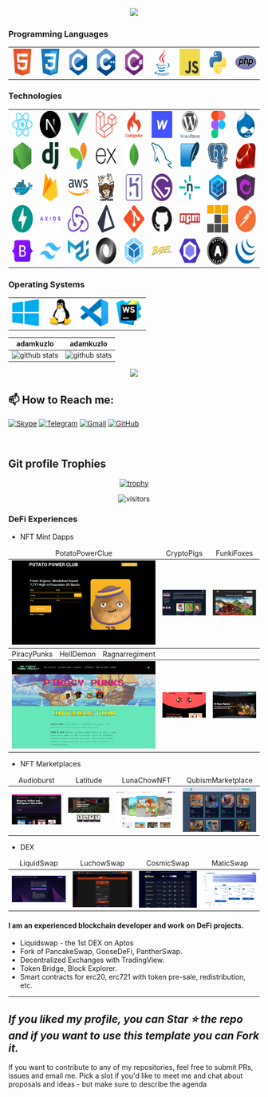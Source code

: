 <p align="center">
  <a href="https://github.com/ninja-1337"><img src="https://readme-typing-svg.herokuapp.com/?lines=Hi+there+👋,+I+am+Adam;+Welcome+to+My+GitHub+Profile!;Full+stack%20Developer;Webflow%20Developer+Designer;Wordpress+Developer;12%2B%20years%20of%20coding%20experience;Always%20learning%20new%20stuffs&font=Pacifico&center=true&width=650&height=120&color=58a6ff&vCenter=true&size=45%22"></a>
</p>

<h3 align="left">Programming Languages</h3>
<table>
  <tr>
    <td><img src="https://github.com/devicons/devicon/blob/master/icons/html5/html5-original.svg" alt="html" width="55" height="55"/></td>
    <td><img src="https://github.com/devicons/devicon/blob/master/icons/css3/css3-original.svg" alt="css" width="55" height="55"/></td>    
    <td><img src="https://github.com/devicons/devicon/blob/master/icons/c/c-original.svg" alt="c" width="55" height="55"/></td>
    <td><img src="https://github.com/devicons/devicon/blob/master/icons/cplusplus/cplusplus-original.svg" alt="c++" width="55" height="55"/></td>
    <td><img src="https://github.com/devicons/devicon/blob/master/icons/csharp/csharp-original.svg" alt="c#" width="55" height="55"/></td>
    <td><img src="https://github.com/devicons/devicon/blob/master/icons/java/java-original.svg" alt="java" width="55" height="55"/></td>
    <td><img src="https://github.com/devicons/devicon/blob/master/icons/javascript/javascript-original.svg" alt="javascript" width="55" height="55"/></td>
    <td><img src="https://github.com/devicons/devicon/blob/master/icons/python/python-original.svg" alt="python" width="55" height="55"/></td>
    <td><img src="https://github.com/devicons/devicon/blob/master/icons/php/php-original.svg" alt="php" width="55" height="55"/></td>
  </tr>  
</table>
  
<h3 align="left">Technologies</h3>
<table>
  <tr>
    <td><img src="https://github.com/devicons/devicon/blob/master/icons/react/react-original.svg" alt="react" width="55" height="55"/></td>
    <td><img src="https://github.com/devicons/devicon/blob/master/icons/nextjs/nextjs-original.svg" alt="nextjs" width="55" height="55"/></td>
    <td><img src="https://github.com/devicons/devicon/blob/master/icons/vuejs/vuejs-original.svg" alt="vuejs" width="55" height="55"/></td>
    <td><img src="https://github.com/devicons/devicon/blob/master/icons/laravel/laravel-original.svg" alt="laravel" width="55" height="55"/></td>
    <td><img src="https://github.com/devicons/devicon/blob/master/icons/codeigniter/codeigniter-plain-wordmark.svg" alt="codeigniter" width="55" height="55"/></td>
    <td><img src="https://github.com/devicons/devicon/blob/master/icons/webflow/webflow-original.svg" alt="webflow" width="55" height="55"/></td>
    <td><img src="https://github.com/devicons/devicon/blob/master/icons/wordpress/wordpress-original.svg" alt="wordpress" width="55" height="55"/></td>
    <td><img src="https://github.com/devicons/devicon/blob/master/icons/figma/figma-original.svg" alt="figma" width="55" height="55"/></td>
    <td><img src="https://github.com/devicons/devicon/blob/master/icons/drupal/drupal-original.svg" alt="drupal" width="55" height="55" /></td>
  </tr>
  <tr>
    <td><img src="https://github.com/devicons/devicon/blob/master/icons/nodejs/nodejs-original.svg" alt="nodejs" width="55" height="55"/></td>
    <td><img src="https://github.com/devicons/devicon/blob/master/icons/django/django-plain.svg" alt="django" width="55" height="55"/></td>
    <td><img src="https://github.com/devicons/devicon/blob/master/icons/yii/yii-original.svg" alt="yii" width="55" height="55"/></td>
    <td><img src="https://github.com/devicons/devicon/blob/master/icons/express/express-original.svg" alt="express" width="55" height="55"/></td>
    <td><img src="https://github.com/devicons/devicon/blob/master/icons/mongodb/mongodb-original.svg" alt="mongodb" width="55" height="55"/></td>
    <td><img src="https://github.com/devicons/devicon/blob/master/icons/mysql/mysql-original.svg" alt="mysql" width="55" height="55"/></td>
    <td><img src="https://github.com/devicons/devicon/blob/master/icons/sqlite/sqlite-original.svg" alt="sqlite" width="55" height="55"/></td>
    <td><img src="https://github.com/devicons/devicon/blob/master/icons/postgresql/postgresql-original.svg" alt="postgresql" width="55" height="55"/></td>
    <td><img src="https://github.com/devicons/devicon/blob/master/icons/ruby/ruby-original.svg" alt="ruby" width="55" height="55"/></td>
  </tr>
  <tr>
    <td><img src="https://github.com/devicons/devicon/blob/master/icons/docker/docker-original.svg" alt="docker" width="55" height="55"/></td>
    <td><img src="https://github.com/devicons/devicon/blob/master/icons/firebase/firebase-original.svg" alt="firebase" width="55" height="55"/></td>
    <td><img src="https://github.com/devicons/devicon/blob/master/icons/amazonwebservices/amazonwebservices-original-wordmark.svg" alt="amazonwebservices" width="55" height="55"/></td>
    <td><img src="https://github.com/devicons/devicon/blob/master/icons/composer/composer-original.svg" alt="composer" width="55" height="55" /></td>
    <td><img src="https://github.com/devicons/devicon/blob/master/icons/heroku/heroku-original.svg" alt="heroku" width="55" height="55"/></td>
    <td><img src="https://github.com/devicons/devicon/blob/master/icons/gatsby/gatsby-original.svg" alt="gatsby" width="55" height="55"/></td>
    <td><img src="https://github.com/devicons/devicon/blob/master/icons/netlify/netlify-original.svg" alt="netlify" width="55" height="55"/></td>
    <td><img src="https://github.com/devicons/devicon/blob/master/icons/sequelize/sequelize-original.svg" alt="sequelize" width="55" height="55"/></td>
    <td><img src="https://github.com/devicons/devicon/blob/master/icons/ngrx/ngrx-original.svg" alt="ngrx" width="55" height="55"/></td>
  </tr>
  <tr>
    <td><img src="https://github.com/devicons/devicon/blob/master/icons/fastapi/fastapi-original.svg" alt="fastapi" width="55" height="55" /></td>
    <td><img src="https://github.com/devicons/devicon/blob/master/icons/axios/axios-plain-wordmark.svg" alt="axios" width="55" height="55" /></td>
    <td><img src="https://github.com/devicons/devicon/blob/master/icons/redux/redux-original.svg" alt="react" width="55" height="55"/></td>
    <td><img src="https://github.com/devicons/devicon/blob/master/icons/prisma/prisma-original.svg" alt="prisma" width="55" height="55"/></td>
    <td><img src="https://github.com/devicons/devicon/blob/master/icons/git/git-original.svg" alt="git" width="55" height="55"/></td>
    <td><img src="https://github.com/devicons/devicon/blob/master/icons/github/github-original.svg" alt="github" width="55" height="55"/></td>
    <td><img src="https://github.com/devicons/devicon/blob/master/icons/npm/npm-original-wordmark.svg" alt="npm" width="55" height="55"/></td>
    <td><img src="https://github.com/devicons/devicon/blob/master/icons/pnpm/pnpm-original.svg" alt="pnpm" width="55" height="55"/></td>
    <td><img src="https://github.com/devicons/devicon/blob/master/icons/postman/postman-original.svg" alt="postman" width="55" height="55"/></td>
  </tr>
  <tr>
    <td><img src="https://github.com/devicons/devicon/blob/master/icons/bootstrap/bootstrap-original.svg" alt="bootstrap" width="55" height="55"/></td>
    <td><img src="https://github.com/devicons/devicon/blob/master/icons/tailwindcss/tailwindcss-original.svg" alt="tailwind" width="55" height="55"/></td>    
    <td><img src="https://github.com/devicons/devicon/blob/master/icons/materialui/materialui-original.svg" alt="materialui" width="55" height="55"/></td>
    <td><img src="https://github.com/devicons/devicon/blob/master/icons/json/json-original.svg" alt="json" width="55" height="55"/></td>
    <td><img src="https://github.com/devicons/devicon/blob/master/icons/webpack/webpack-original.svg" alt="webpack" width="55" height="55"/></td>
    <td><img src="https://github.com/devicons/devicon/blob/master/icons/babel/babel-original.svg" alt="esling" width="55" height="55" /></td>
    <td><img src="https://github.com/devicons/devicon/blob/master/icons/eslint/eslint-original.svg" alt="eslint" width="55" height="55" /></td>
    <td><img src="https://github.com/devicons/devicon/blob/master/icons/oauth/oauth-original.svg" alt="oauth" width="55" height="55"/></td>
    <td><img src="https://github.com/devicons/devicon/blob/master/icons/jquery/jquery-original.svg" alt="jquery" width="55" height="55"/></td>
  </tr>
</table>

<h3 align="left">Operating Systems</h3>
<table>
  <tr>
  <td><img src="https://github.com/devicons/devicon/blob/master/icons/windows8/windows8-original.svg" alt="windows" width="55" height="55"/></td>
  <td><img src="https://github.com/devicons/devicon/blob/master/icons/linux/linux-original.svg" alt="inux" width="55" height="55"/></td>
  <td><img src="https://github.com/devicons/devicon/blob/master/icons/vscode/vscode-original.svg" alt="vscode" width="55" height="55"/></td>
  <td><img src="https://github.com/devicons/devicon/blob/master/icons/webstorm/webstorm-original.svg" alt="webstorm" width="55" height="55"/></td>
  </tr>  
</table>

<div align="center">

| adamkuzlo                                                                                                                                                                    | adamkuzlo                                                                                                                                |
| ---------------------------------------------------------------------------------------------------------------------------------------------------------------------------- | ---------------------------------------------------------------------------------------------------------------------------------------- |
| ![github stats](https://github-readme-stats.vercel.app/api?username=adamkuzlo&show_icons=true&theme=github_dark&include_all_commits=true&count_private=true&hide_title=true) | ![github stats](https://github-readme-stats.vercel.app/api/top-langs/?username=adamkuzlo&theme=github_dark&layout=compact&langs_count=8) |

</div>

<p align="center">
  <img src="https://github-readme-streak-stats.herokuapp.com?user=adamkuzlo&theme=dark&date_format=j%2Fn%5B%2FY%5D" />
</p>

## 📫 How to Reach me:

<p align="left">
  <a href="https://join.skype.com/invite/BovXFoNcdbyy" target="blank"><img src="https://img.shields.io/badge/skype-%23181717.svg?style=plastic&logo=skype&logoColor=white" alt="Skype"/></a>
  <a href="https://t.me/gary_turn" target="blank"><img src="https://img.shields.io/badge/telegram-%23181717.svg?style=plastic&logo=telegram&logoColor=white" alt="Telegram"/></a>
  <a href="mailto:admakuzlo619@gmail.com"><img src="https://img.shields.io/badge/gmail-%23181717.svg?style=plastic&logo=gmail&logoColor=white" alt="Gmail"/></a>
  <a href="https://github.com/adamkuzlo"><img src="https://img.shields.io/badge/github-%23181717.svg?style=plastic&logo=github&logoColor=white" alt="GitHub"/></a>
</p>
<br/>

## Git profile Trophies

<p align="center"> 
  <a href="https://github.com/ryo-ma/github-profile-trophy"><img src="https://github-profile-trophy.vercel.app/?username=sunmoon11100&theme=onedark&column=7&no-bg=true" alt="trophy" width="800px"/></a> 
</p>

<p align="center">
  <img src="https://visitor-badge.laobi.icu/badge?page_id=sunmoon11100.sunmoon11100" alt="visitors"/>
</p>

### DeFi Experiences

- NFT Mint Dapps
<table>
    <thead align="center">
        <tr>
            <td>PotatoPowerClue</td>
            <td>CryptoPigs</td>           
            <td>FunkiFoxes</td>
        </tr>
    </thead>
    <tr>
        <td>
            <a href="https://mint.potatopower.club/">
                <img src="https://github.com/sunmoon11100/profile/blob/main/projects/PotatoPowerClub.png?raw=true" width="300">
            </a>
        </td>
        <td>
            <a href="https://cryptopigs.one/#/">
                <img src="https://github.com/sunmoon11100/profile/blob/main/projects/CryptoPig.png?raw=true" width="300">
            </a>
        </td> 
        <td>
            <a href="https://funkifoxes.com/">
                <img src="https://github.com/sunmoon11100/profile/blob/main/projects/FunkiFoxes.png?raw=true" width="300">
            </a>
        </td>               
    </tr>
    <thead align="center">
        <tr style="display: flex">
            <td>PiracyPunks</td>
            <td>HellDemon</td>
            <td>Ragnarregiment</td>
        </tr>
    </thead>
    <tr>
        <td>
            <a href="https://www.piracypunks.com/" target="_blank">
                <img src="https://github.com/sunmoon11100/profile/blob/main/projects/PiracyPunks.png?raw=true" width="300">
            </a>
        </td>
        <td>
            <a href="https://helldemon.cryptoliveton.com/" target="_blank">
                <img src="https://github.com/sunmoon11100/profile/blob/main/projects/HellDemon.png?raw=true" width="300">
            </a>
        </td>
        <td>
            <a href="https://theragnarregiment.com/" target="_blank">
                <img src="https://github.com/sunmoon11100/profile/blob/main/projects/Ragnarregiment.png?raw=true" width="300">
            </a>
        </td>                       
    </tr>   
</table>

- NFT Marketplaces
<table>
    <thead align="center">
        <tr>
            <td>Audioburst</td>
            <td>Latitude</td>
            <td>LunaChowNFT</td>
            <td>QubismMarketplace</td>
        </tr>
    </thead>
    <tr>
        <td>
            <a href="https://nft.audioburst.io/">
                <img src="https://github.com/sunmoon11100/profile/blob/main/projects/Audioburst.png?raw=true" width="200">
            </a>
        </td>        
        <td>
            <a href="https://latitud.art/">
                <img src="https://github.com/sunmoon11100/profile/blob/main/projects/latitud.png?raw=true" width="200">
            </a>
        </td> 
        <td>
            <a href="https://lunachownft.com/">
                <img src="https://github.com/sunmoon11100/profile/blob/main/projects/LunachowNFT.png?raw=true" width="200">
            </a>
        </td> 
        <td>
            <a href="https://qubismmarketplace.org/">
                <img src="https://github.com/sunmoon11100/profile/blob/main/projects/qubismmarketplace.png?raw=true" width="200">
            </a>
        </td>     
    </tr>
</table>

- DEX
<table>
    <thead align="center">
        <tr>
            <td>LiquidSwap</td>
            <td>LuchowSwap</td>
            <td>CosmicSwap</td>
            <td>MaticSwap</td>  
        </tr>
    </thead>
    <tr>
        <td>
            <a href="https://liquidswap.com/#/">
                <img src="https://github.com/sunmoon11100/profile/blob/main/projects/LiquidSwap.png?raw=true" width="300">
            </a>
        </td>   
        <td>
            <a href="https://app.luchowswap.com/">
                <img src="https://github.com/sunmoon11100/profile/blob/main/projects/LuchowSwap.png?raw=true" width="300">
            </a>
        </td>  
        <td>
            <a href="https://app.cosmicswap.finance/">
                <img src="https://github.com/sunmoon11100/profile/blob/main/projects/cosmicswap.png?raw=true" width="300">
            </a>
        </td>          
        <td>
            <a href="https://maticfront.web.app/farms">
                <img src="https://github.com/sunmoon11100/profile/blob/main/projects/maticswap.png?raw=true" width="300">
            </a>
        </td> 
    </tr>  
</table>

#### I am an experienced blockchain developer and work on DeFi projects.

- Liquidswap - the 1st DEX on Aptos
- Fork of PancakeSwap, GooseDeFi, PantherSwap.
- Decentralized Exchanges with TradingView.
- Token Bridge, Block Explorer.
- Smart contracts for erc20, erc721 with token pre-sale, redistribution, etc.

---

## _If you liked my profile, you can Star ⭐ the repo and if you want to use this template you can Fork it._

If you want to contribute to any of my repositories, feel free to submit PRs, issues and email me. Pick a slot if you'd like to meet me and chat about proposals and ideas - but make sure to describe the agenda
